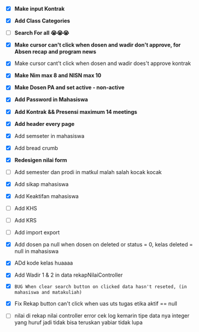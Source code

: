 - [x] **Make input Kontrak**
- [x] **Add Class Categories**
- [ ] **Search For all 😭😭😭**
- [x] **Make cursor can't click when dosen and wadir don't approve, for Absen recap and program news**
- [x] Make cursor cant't click when dosen and wadir does't approve kontrak
- [x] **Make Nim max 8 and NISN max 10**
- [x] **Make Dosen PA and set active - non-active**
- [x] **Add Password in Mahasiswa**
- [x] **Add Kontrak && Presensi maximum 14 meetings**
- [x] **Add header every page**
- [x] Add semseter in mahasiswa
- [x] Add bread crumb
- [x] **Redesigen nilai form** 
- [ ] Add semester dan prodi in matkul malah salah kocak kocak
- [x] Add sikap mahasiswa
- [x] Add Keaktifan mahasiswa
- [ ] Add KHS
- [ ] Add KRS
- [ ] Add import export 
- [x] Add dosen pa null when dosen on deleted or status = 0, kelas deleted = null in mahasiswa
- [x] ADd kode kelas huaaaa
- [x] Add Wadir 1 & 2 in data rekapNilaiController
- [x] `BUG When clear search button on clicked data hasn't reseted, (in mahasiswa and matakuliah) `

- [x] Fix Rekap button can't click when uas uts tugas etika aktif == null
- [ ] nilai di rekap nilai controller error cek log kemarin tipe data nya integer yang huruf jadi tidak bisa teruskan yabiar tidak lupa